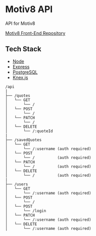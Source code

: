 # Motiv8 API

API for Motiv8

[Motiv8 Front-End Repository](https://github.com/RyanCahela/motiv8-frontend)

## Tech Stack

- [Node](https://github.com/nodejs/node)
- [Express](https://github.com/expressjs/express)
- [PostgreSQL](https://www.postgresql.org/)
- [Knex.js](https://knexjs.org/)

```
/api
|
├── /quotes
│   └── GET 
│       └── /
│   └── POST 
│       └── /
│   └── PATCH 
│       └── /
│   └── DELETE 
│       └── /:quoteId
|
├── /savedQuotes
│   └── GET
│       └── /:username (auth required)
│   └── POST
│       └── /          (auth required)
│   └── PATCH
│       └── /          (auth required)
│   └── DELETE
│       └── /          (auth required)
|
├── /users
│   └── GET
│       └── /:username (auth required)
│   └── POST
│       └── /
│   └── POST
│       └── /login
│   └── PATCH
│       └── /:username (auth required)
│   └── DELETE
│       └── /:username (auth required)
```